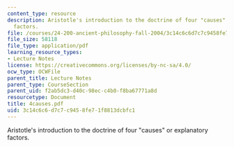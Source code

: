 ```yaml
---
content_type: resource
description: Aristotle's introduction to the doctrine of four "causes" or explanatory
  factors.
file: /courses/24-200-ancient-philosophy-fall-2004/3c14c6c6d7c7c9458fe71f8813dcbfc1_4causes.pdf
file_size: 58118
file_type: application/pdf
learning_resource_types:
- Lecture Notes
license: https://creativecommons.org/licenses/by-nc-sa/4.0/
ocw_type: OCWFile
parent_title: Lecture Notes
parent_type: CourseSection
parent_uid: f2ab5dc3-d40c-98ec-c4b0-f8ba67771a8d
resourcetype: Document
title: 4causes.pdf
uid: 3c14c6c6-d7c7-c945-8fe7-1f8813dcbfc1
---
```

Aristotle's introduction to the doctrine of four "causes" or explanatory factors.